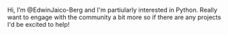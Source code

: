 Hi, I’m @EdwinJaico-Berg and I'm partiularly interested in Python. Really want to engage with the community a bit more so if there are any projects I'd be excited to help!
<!---
EdwinJaico-Berg/EdwinJaico-Berg is a ✨ special ✨ repository because its `README.md` (this file) appears on your GitHub profile.
You can click the Preview link to take a look at your changes.
--->
